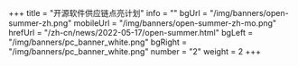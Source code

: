 +++
title = "开源软件供应链点亮计划"
info = ""
bgUrl = "/img/banners/open-summer-zh.png"
mobileUrl = "/img/banners/open-summer-zh-mo.png"
hrefUrl = "/zh-cn/news/2022-05-17/open-summer.html"
bgLeft = "/img/banners/pc_banner_white.png"
bgRight = "/img/banners/pc_banner_white.png"
number = "2"
weight =  2
+++